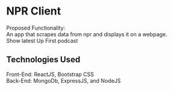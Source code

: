 # NPR Client
Proposed Functionality:  
An app that scrapes data from npr and displays it on a webpage.  
Show latest Up First podcast

## Technologies Used
Front-End: ReactJS, Bootstrap CSS  
Back-End: MongoDb, ExpressJS, and NodeJS  